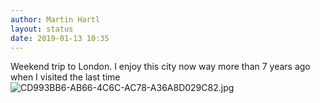 ```yaml
---
author: Martin Hartl
layout: status
date: 2019-01-13 10:35
---
```

Weekend trip to London. I enjoy this city now way more than 7 years ago when I visited the last time
![CD993BB6-AB66-4C6C-AC78-A36A8D029C82.jpg](http://share.hartl.co/micro/CD993BB6-AB66-4C6C-AC78-A36A8D029C82.jpg)